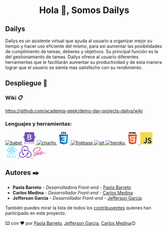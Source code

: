 <h1 align="center">Hola 👋, Somos Dailys</h1>



## Dailys

Dailys es un asistente virtual que ayuda al usuario a organizar mejor su tiempo y hacer uso eficiente del mismo, para así aumentar las posibilidades de cumplimiento de tareas, deberes y objetivos. Su principal función es la del gestionamiento de tareas. Dailys ofrece al usuario diferentes herramientas que le facilitarán aumentar su productividad y de esta manera lograr que el usuario se sienta mas satisfecho con su rendimiento.

## Despliegue 🚀



### Wiki 📋
https://github.com/academia-geek/demo-day-projects-dailys/wiki


<h3 align="left">Lenguajes y herramientas:</h3>
<p align="left"> <a href="https://babeljs.io/" target="_blank" rel="noreferrer"> <img src="https://www.vectorlogo.zone/logos/babeljs/babeljs-icon.svg" alt="babel" width="40" height="40"/> </a> <a href="https://getbootstrap.com" target="_blank" rel="noreferrer"> <img src="https://raw.githubusercontent.com/devicons/devicon/master/icons/bootstrap/bootstrap-plain-wordmark.svg" alt="bootstrap" width="40" height="40"/> </a> <a href="https://www.chartjs.org" target="_blank" rel="noreferrer"> <img src="https://www.chartjs.org/media/logo-title.svg" alt="chartjs" width="40" height="40"/> </a> <a href="https://www.w3schools.com/css/" target="_blank" rel="noreferrer"> <img src="https://raw.githubusercontent.com/devicons/devicon/master/icons/css3/css3-original-wordmark.svg" alt="css3" width="40" height="40"/> </a> <a href="https://firebase.google.com/" target="_blank" rel="noreferrer"> <img src="https://www.vectorlogo.zone/logos/firebase/firebase-icon.svg" alt="firebase" width="40" height="40"/> </a> <a href="https://git-scm.com/" target="_blank" rel="noreferrer"> <img src="https://www.vectorlogo.zone/logos/git-scm/git-scm-icon.svg" alt="git" width="40" height="40"/> </a> <a href="https://heroku.com" target="_blank" rel="noreferrer"> <img src="https://www.vectorlogo.zone/logos/heroku/heroku-icon.svg" alt="heroku" width="40" height="40"/> </a> <a href="https://www.w3.org/html/" target="_blank" rel="noreferrer"> <img src="https://raw.githubusercontent.com/devicons/devicon/master/icons/html5/html5-original-wordmark.svg" alt="html5" width="40" height="40"/> </a> <a href="https://developer.mozilla.org/en-US/docs/Web/JavaScript" target="_blank" rel="noreferrer"> <img src="https://raw.githubusercontent.com/devicons/devicon/master/icons/javascript/javascript-original.svg" alt="javascript" width="40" height="40"/> </a> <a href="https://reactjs.org/" target="_blank" rel="noreferrer"> <img src="https://raw.githubusercontent.com/devicons/devicon/master/icons/react/react-original-wordmark.svg" alt="react" width="40" height="40"/> </a> <a href="https://redux.js.org" target="_blank" rel="noreferrer"> <img src="https://raw.githubusercontent.com/devicons/devicon/master/icons/redux/redux-original.svg" alt="redux" width="40" height="40"/> </a> <a href="https://sass-lang.com" target="_blank" rel="noreferrer"> <img src="https://raw.githubusercontent.com/devicons/devicon/master/icons/sass/sass-original.svg" alt="sass" width="40"
height="40"/> </a> </p>

## Autores ✒️


* **Paola Barreto** - *Desarrolladora Front-end* - [Paola Barreto](https://github.com/Paolavbm)
* **Carlos Medina** - *Desarrollador Front-end* - [Carlos Medina](https://github.com/lordkitsune28)
* **Jefferson Garcia** - *Desarrollador Front-end* - [Jefferson Garcia](https://github.com/jeffcraftje)

También puedes mirar la lista de todos los [contribuyentes](https://github.com/your/project/contributors) quíenes han participado en este proyecto. 


⌨️ con ❤️ por [Paola Barreto](https://github.com/Paolavbm), [Jefferson Garcia](https://github.com/jeffcraftje), [Carlos Medina](https://github.com/lordkitsune28)😊
